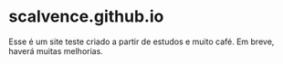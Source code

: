 # scalvence.github.io

Esse é um site teste criado a partir de estudos e muito café. Em breve, haverá muitas melhorias.
